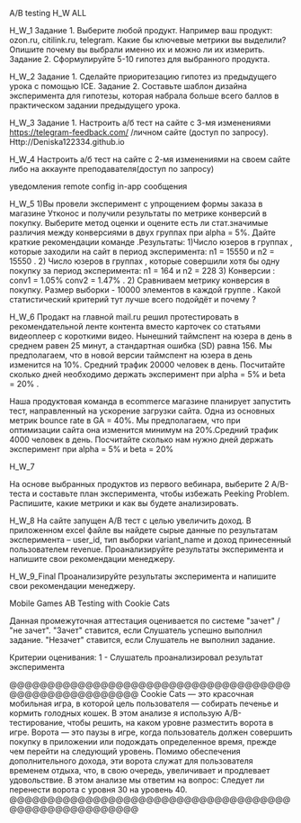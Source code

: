 A/B testing H_W ALL

H_W_1
Задание 1. 
Выберите любой продукт.
Например ваш продукт:
ozon.ru,
citilink.ru,
telegram.
Какие бы ключевые метрики вы выделили? Опишите почему вы выбрали именно их и можно ли их измерить.
Задание 2.
Сформулируйте 5-10 гипотез для выбранного продукта.

H_W_2
Задание 1. 
Сделайте приоритезацию гипотез из предыдущего урока с помощью ICE.
Задание 2.
Составьте шаблон дизайна эксперимента для гипотезы, которая набрала больше всего баллов в практическом задании предыдущего урока.

H_W_3
Задание 1.
Настроить а/б тест на сайте с 3-мя изменениями https://telegram-feedback.com/ /личном сайте (доступ по запросу).
Http://Deniska122334.github.io

H_W_4
Настроить а/б тест на сайте с 2-мя изменениями на своем сайте либо на аккаунте преподавателя(доступ по запросу)

уведомления
remote config
in-app сообщения

H_W_5
1)Вы провели эксперимент c упрощением формы заказа в магазине Утконос и получили результаты по метрике конверсий в покупку. Выберите метод оценки и оцените есть ли стат.значимые различия между конверсиями в двух группах при alpha = 5%. Дайте краткие рекомендации команде .Результаты: 1)Число юзеров в группах , которые заходили на сайт в период эксперимента: n1 = 15550 и n2 = 15550 . 2) Число юзеров в группах , которые совершили хотя бы одну покупку за период эксперимента: n1 = 164 и n2 = 228 3) Конверсии : conv1 = 1.05% conv2 = 1.47% .
2) Сравниваем метрику конверсия в покупку. Размер выборки - 10000 элементов в каждой группе . Какой статистический критерий тут лучше всего подойдёт и почему ?

H_W_6
Продакт на главной mail.ru решил протестировать в рекомендательной ленте контента вместо карточек со статьями видеоплеер с короткими видео. Нынешний таймспент на юзера в день в среднем равен 25 минут, а стандартная ошибка (SD) равна 156. Мы предполагаем, что в новой версии таймспент на юзера в день изменится на 10%. Средний трафик 20000 человек в день. Посчитайте сколько дней необходимо держать эксперимент при alpha = 5% и beta = 20% .

Наша продуктовая команда в ecommerce магазине планирует запустить тест, направленный на ускорение загрузки сайта. Одна из основных метрик bounce rate в GA = 40%. Мы предполагаем, что при оптимизации сайта она изменится минимум на 20%.Средний трафик 4000 человек в день. Посчитайте сколько нам нужно дней держать эксперимент при alpha = 5% и beta = 20%

H_W_7

На основе выбранных продуктов из первого вебинара, выберите 2 A/B-теста и составьте план эксперимента, чтобы избежать Peeking Problem.
Распишите, какие метрики и как вы будете анализировать.

H_W_8
На сайте запущен А/В тест с целью увеличить доход. В приложенном excel файле вы найдете сырые данные по результатам эксперимента – user_id, тип выборки variant_name и доход принесенный пользователем revenue.
Проанализируйте результаты эксперимента и напишите свои рекомендации менеджеру.

H_W_9_Final
Проанализируйте результаты эксперимента и напишите свои рекомендации менеджеру.

Mobile Games AB Testing with Cookie Cats

Данная промежуточная аттестация оценивается по системе "зачет" / "не зачет".
"Зачет" ставится, если Слушатель успешно выполнил задание.
"Незачет" ставится, если Слушатель не выполнил задание.

Критерии оценивания:
1 - Слушатель проанализировал результат эксперимента

@@@@@@@@@@@@@@@@@@@@@@@@@@@@@@@@@@@@@@@@@@@@@@@@@@@@@@
Cookie Cats — это красочная мобильная игра, в которой цель пользователя — собирать печенье и кормить голодных кошек. В этом анализе я использую A/B-тестирование, чтобы решить, на каком уровне разместить ворота в игре. Ворота — это паузы в игре, когда пользователь должен совершить покупку в приложении или подождать определенное время, прежде чем перейти на следующий уровень. Помимо обеспечения дополнительного дохода, эти ворота служат для пользователя временем отдыха, что, в свою очередь, увеличивает и продлевает удовольствие. В этом анализе мы ответим на вопрос: Следует ли перенести ворота с уровня 30 на уровень 40.
@@@@@@@@@@@@@@@@@@@@@@@@@@@@@@@@@@@@@@@@@@@@@@@@@@@@@@
